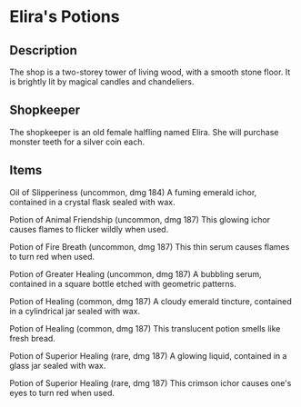 # Elira's Potions

## Description	
The shop is a two-storey tower of living wood, with a smooth stone floor. It is brightly lit by magical candles and chandeliers.

## Shopkeeper	
The shopkeeper is an old female halfling named Elira. She will purchase monster teeth for a silver coin each.

## Items	
Oil of Slipperiness (uncommon, dmg 184)
A fuming emerald ichor, contained in a crystal flask sealed with wax.

Potion of Animal Friendship (uncommon, dmg 187)
This glowing ichor causes flames to flicker wildly when used.

Potion of Fire Breath (uncommon, dmg 187)
This thin serum causes flames to turn red when used.

Potion of Greater Healing (uncommon, dmg 187)
A bubbling serum, contained in a square bottle etched with geometric patterns.

Potion of Healing (common, dmg 187)
A cloudy emerald tincture, contained in a cylindrical jar sealed with wax.

Potion of Healing (common, dmg 187)
This translucent potion smells like fresh bread.

Potion of Superior Healing (rare, dmg 187)
A glowing liquid, contained in a glass jar sealed with wax.

Potion of Superior Healing (rare, dmg 187)
This crimson ichor causes one's eyes to turn red when used.
